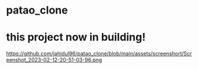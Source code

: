 # patao_clone

# this project now in building!

https://github.com/jahidul96/patao_clone/blob/main/assets/screenshort/Screenshot_2023-02-12-20-51-03-96.png
